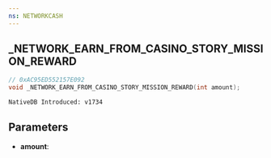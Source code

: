 ```yaml
---
ns: NETWORKCASH
---
```

## _NETWORK_EARN_FROM_CASINO_STORY_MISSION_REWARD

```c
// 0xAC95ED552157E092
void _NETWORK_EARN_FROM_CASINO_STORY_MISSION_REWARD(int amount);
```

```
NativeDB Introduced: v1734
```

## Parameters
* **amount**:
